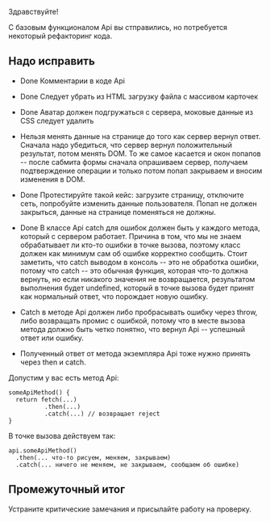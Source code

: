 Здравствуйте!

С базовым функционалом Api вы стправились, но потребуется некоторый рефакторинг кода.

## Надо исправить

- Done Комментарии в коде Api

- Done Следует убрать из HTML загрузку файла с массивом карточек

- Done Аватар должен подгружаться с сервера, моковые данные из CSS следует удалить

- Нельзя менять данные на странице до того как сервер вернул ответ. 
Сначала надо убедиться, что сервер вернул положительный результат, потом менять DOM. 
То же самое касается и окон попапов -- после сабмита формы сначала опрашиваем сервер, 
получаем подтверждение операции и только потом попап закрываем и вносим изменения в DOM.

- Done Протестируйте такой кейс: загрузите страницу, отключите сеть, попробуйте изменить данные пользователя. Попап не должен закрыться, данные на странице поменяться не должны.

- Done В классе Api catch для ошибок должен быть у каждого метода, который с сервером работает. Причина в том, что мы не знаем обрабатывает ли кто-то ошибки в точке вызова, поэтому класс должен как минимум сам об ошибке корректно сообщить. Стоит заметить, что catch выводом в консоль -- это не обработка ошибки, потому что catch -- это обычная функция, которая что-то должна вернуть, но если никакого значения не возвращается, результатом выполнения будет undefined, который в точке вызова будет принят как нормальный ответ, что порождает новую ошибку.

- Catch в методе Api должен либо пробрасывать ошибку через throw, либо возвращать промис с ошибкой, потому что в месте вызова метода должно быть четко понятно, что вернул Api -- успешный ответ или ошибку.

- Полученный ответ от метода экземпляра Api тоже нужно принять через then и catch.

Допустим у вас есть метод Api:

~~~
someApiMethod() {
  return fetch(...)
          .then(...)
          .catch(...) // возвращает reject
}
~~~

В точке вызова действуем так:

~~~
api.someApiMethod()
  .then(... что-то рисуем, меняем, закрываем)
  .catch(... ничего не меняем, не закрываем, сообщаем об ошибке)
~~~

## Промежуточный итог

Устраните критические замечания и присылайте работу на проверку.
